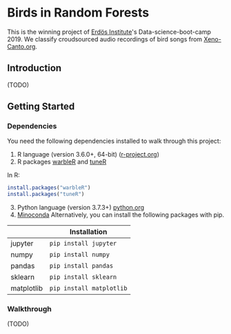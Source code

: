 
# Birds in Random Forests
This is the winning project of [Erdös Institute](https://erdosinstitute.org)'s Data-science-boot-camp 2019. We classify croudsourced audio recordings of bird songs from [Xeno-Canto.org](https://www.xeno-canto.org).

## Introduction
(TODO)

## Getting Started
### Dependencies
You need the following dependencies installed to walk through this project:
1. R language (version 3.6.0+, 64-bit) ([r-project.org](https://cran.r-project.org))
2. R packages [warbleR](https://github.com/cran/warbleR) and [tuneR](https://github.com/cran/tuneR)

In R:
```R
install.packages("warbleR")
install.packages("tuneR")
```
3. Python language (version 3.7.3+) [python.org](https://www.python.org)
4. [Minoconda](https://conda.io/en/latest/miniconda.html)
Alternatively, you can install the following packages with pip.

|                               |Installation                 |
|-------------------------------|-----------------------------|
|jupyter                        |`pip install jupyter`        |
|numpy                          |`pip install numpy`          |
|pandas                         |`pip install pandas`         |
|sklearn                        |`pip install sklearn`        |
|matplotlib                     |`pip install matplotlib`     |
### Walkthrough

(TODO)
